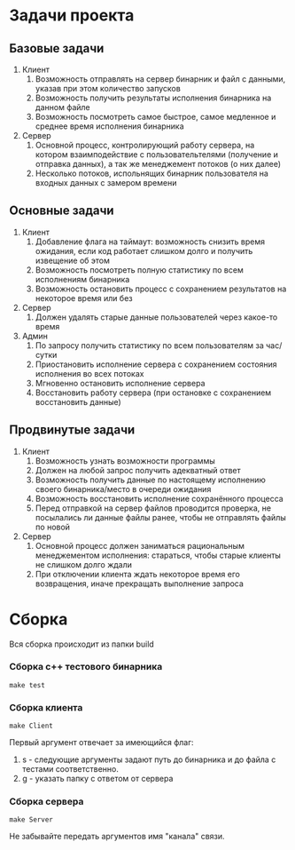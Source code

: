 # Задачи проекта

## Базовые задачи
1. Клиент
    1. Возможность отправлять на сервер бинарник и файл с данными, указав при этом количество запусков
    2. Возможность получить результаты исполнения бинарника на данном файле
    3. Возможность посмотреть самое быстрое, самое медленное и среднее время исполнения бинарника
2. Сервер
    1. Основной процесс, контролирующий работу сервера, на котором взаимподействие с пользовательтелями (получение и отправка данных), а так же менеджемент потоков (о них далее)
    2. Несколько потоков, испольнящих бинарник пользователя на входных данных с замером времени

## Основные задачи
1. Клиент
    1. Добавление флага на таймаут: возможность снизить время ожидания, если код работает слишком долго и получить извещение об этом
    2. Возможность посмотреть полную статистику по всем исполнениям бинарника
    3. Возможность остановить процесс с сохранением результатов на некоторое время или без
2. Сервер
    1. Должен удалять старые данные пользователей через какое-то время
3. Админ
    1. По запросу получить статистику по всем пользователям за час/сутки
    2. Приостановить исполнение сервера с сохранением состояния исполнения во всех потоках
    3. Мгновенно остановить исполнение сервера
    4. Восстановить работу сервера (при остановке с сохранением восстановить данные)

## Продвинутые задачи
1. Клиент
    1. Возможность узнать возможности программы
    2. Должен на любой запрос получить адекватный ответ
    3. Возможность получить данные по настоящему исполнению своего бинарника/место в очереди ожидания
    4. Возможность восстановить исполнение сохранённого процесса
    5. Перед отправкой на сервер файлов проводится проверка, не посылались ли данные файлы ранее, чтобы не отправлять файлы по новой
2. Сервер
    1. Основной процесс должен заниматься рациональным менеджементом исполнения: стараться, чтобы старые клиенты не слишком долго ждали
    2. При отключении клиента ждать некоторое время его возвращения, иначе прекращать выполнение запроса

# Сборка
  Вся сборка происходит из папки build

### Сборка с++ тестового бинарника

```
make test
```

### Сборка клиента

```
make Client
```

Первый аргумент отвечает за имеющийся флаг:
1. s - следующие аргументы задают путь до бинарника и до файла с тестами соответственно.
2. g - указать папку с ответом от сервера

### Сборка сервера

```
make Server
```

Не забывайте передать аргументов имя "канала" связи.
